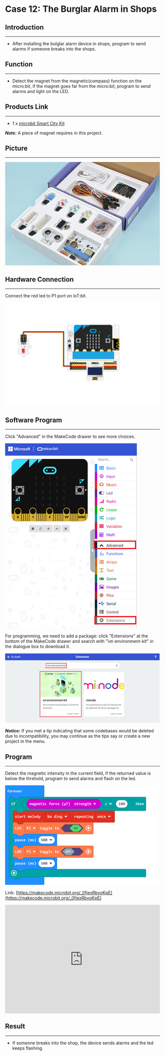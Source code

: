# Case 12: The Burglar Alarm in Shops


##  Introduction
---

- After installing the bulglar alarm device in shops, program to send alarms if someone breaks into the shops. 

##  Function
---

- Detect the magnet from the magnetic(compass) function on the micro:bit,  if the magnet goes far from the micro:bit, program to send alarms and light on the LED. 

## Products Link
---
- 1 x [microbit Smart City Kit]()

***Note:*** A piece of magnet requires in this project.

## Picture
---
![](./images/microbit-Smart-City-Kit-case-01-02.png)

## Hardware Connection
---

Connect the red led to P1 port on IoT:bit. 

![](./images/microbit-Smart-City-Kit-case-12-03.png)

## Software Program

---

Click "Advanced" in the MakeCode drawer to see more choices. 

![](./images/microbit-Smart-City-Kit-case-01-04.png)

For programming, we need to add a package: click "Extensions" at the bottom of the MakeCode drawer and search with "iot-environment-kit" in the dialogue box to download it. 

![](./images/microbit-Smart-City-Kit-case-01-05.png)



***Notice:*** If you met a tip indicating that some codebases would be deleted due to incompatibility, you may continue as the tips say or create a new project in the menu. 

## Program

---

Detect the magnetic intensity in the current field, if the returned value is below the threhold, program to send alarms and flash on the led. 

![](./images/microbit-Smart-City-Kit-case-12-07.png)

Link: [https://makecode.microbit.org/_0fiexRbyoKpE](https://makecode.microbit.org/_0fiexRbyoKpE)

<div style="position:relative;height:0;padding-bottom:70%;overflow:hidden;">
<iframe style="position:absolute;top:0;left:0;width:100%;height:100%;" src="https://makecode.microbit.org/#pub:https://makecode.microbit.org/_0fiexRbyoKpE" frameborder="0" sandbox="allow-popups allow-forms allow-scripts allow-same-origin">
</iframe>
</div>  


## Result
---
- If someone breaks into the shop, the device sends alarms and the led keeps flashing. 



